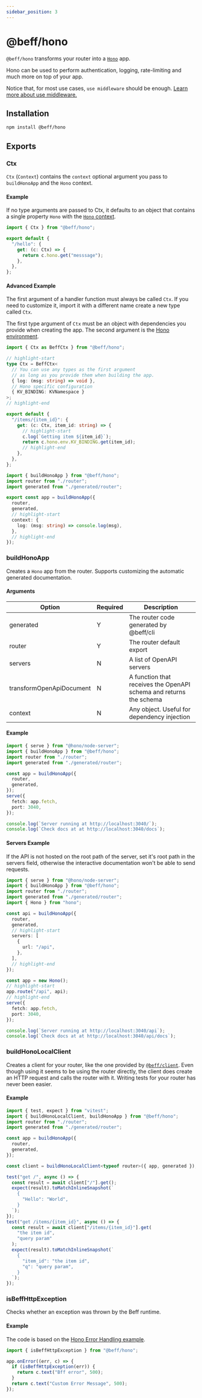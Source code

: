 ```yaml
---
sidebar_position: 3
---
```


# @beff/hono

`@beff/hono` transforms your router into a [`Hono`](https://hono.dev/) app.

Hono can be used to perform authentication, logging, rate-limiting and much more on top of your app.

Notice that, for most use cases, `use middleware` should be enough. [Learn more about use middleware.](/docs/cli#middleware-use)

## Installation

```bash
npm install @beff/hono
```

## Exports

### Ctx

`Ctx` (`Context`) contains the `context` optional argument you pass to `buildHonoApp` and the `Hono` context.

#### Example

If no type arguments are passed to Ctx, it defaults to an object that contains a single property `Hono` with the [`Hono` context](https://hono.dev/api/context).

```ts title="/router.ts"
import { Ctx } from "@beff/hono";

export default {
  "/hello": {
    get: (c: Ctx) => {
      return c.hono.get("messsage");
    },
  },
};
```

#### Advanced Example

The first argument of a handler function must always be called `Ctx`. If you need to customize it, import it with a different name create a new type called `Ctx`.

The first type argument of `Ctx` must be an object with dependencies you provide when creating the app. The second argument is the [Hono environment](https://hono.dev/api/hono#generics).

```ts title="/router.ts"
import { Ctx as BeffCtx } from "@beff/hono";

// highlight-start
type Ctx = BeffCtx<
  // You can use any types as the first argument
  // as long as you provide them when building the app.
  { log: (msg: string) => void },
  // Hono specific configuration
  { KV_BINDING: KVNamespace }
>;
// highlight-end

export default {
  "/items/{item_id}": {
    get: (c: Ctx, item_id: string) => {
      // highlight-start
      c.log(`Getting item ${item_id}`);
      return c.hono.env.KV_BINDING.get(item_id);
      // highlight-end
    },
  },
};
```

```ts title="/index.ts"
import { buildHonoApp } from "@beff/hono";
import router from "./router";
import generated from "./generated/router";

export const app = buildHonoApp({
  router,
  generated,
  // highlight-start
  context: {
    log: (msg: string) => console.log(msg),
  },
  // highlight-end
});
```

### buildHonoApp

Creates a `Hono` app from the router. Supports customizing the automatic generated documentation.

#### Arguments

| Option                   | Required | Description                                                        |
| ------------------------ | -------- | ------------------------------------------------------------------ |
| generated                | Y        | The router code generated by @beff/cli                             |
| router                   | Y        | The router default export                                          |
| servers                  | N        | A list of OpenAPI servers                                          |
| transformOpenApiDocument | N        | A function that receives the OpenAPI schema and returns the schema |
| context                  | N        | Any object. Useful for dependency injection                        |

#### Example

```ts title="/index.ts"
import { serve } from "@hono/node-server";
import { buildHonoApp } from "@beff/hono";
import router from "./router";
import generated from "./generated/router";

const app = buildHonoApp({
  router,
  generated,
});
serve({
  fetch: app.fetch,
  port: 3040,
});

console.log(`Server running at http://localhost:3040/`);
console.log(`Check docs at at http://localhost:3040/docs`);
```

#### Servers Example

If the API is not hosted on the root path of the server, set it's root path in the servers field, otherwise the interactive documentation won't be able to send requests.

```ts title="/index.ts"
import { serve } from "@hono/node-server";
import { buildHonoApp } from "@beff/hono";
import router from "./router";
import generated from "./generated/router";
import { Hono } from "hono";

const api = buildHonoApp({
  router,
  generated,
  // highlight-start
  servers: [
    {
      url: "/api",
    },
  ],
  // highlight-end
});

const app = new Hono();
// highlight-start
app.route("/api", api);
// highlight-end
serve({
  fetch: app.fetch,
  port: 3040,
});

console.log(`Server running at http://localhost:3040/api`);
console.log(`Check docs at at http://localhost:3040/api/docs`);
```

### buildHonoLocalClient

Creates a client for your router, like the one provided by [`@beff/client`](/docs/client). Even though using it seems to be using the router directly, the client does create an HTTP request and calls the router with it. Writing tests for your router has never been easier.

#### Example

```ts title="/router.test.ts"
import { test, expect } from "vitest";
import { buildHonoLocalClient, buildHonoApp } from "@beff/hono";
import router from "./router";
import generated from "./generated/router";

const app = buildHonoApp({
  router,
  generated,
});

const client = buildHonoLocalClient<typeof router>({ app, generated });

test("get /", async () => {
  const result = await client["/"].get();
  expect(result).toMatchInlineSnapshot(`
    {
      "Hello": "World",
    }
  `);
});
test("get /items/{item_id}", async () => {
  const result = await client["/items/{item_id}"].get(
    "the item id",
    "query param"
  );
  expect(result).toMatchInlineSnapshot(`
    {
      "item_id": "the item id",
      "q": "query param",
    }
  `);
});
```

### isBeffHttpException

Checks whether an exception was thrown by the Beff runtime.

#### Example

The code is based on the [Hono Error Handling example](https://hono.dev/api/hono#error-handling).

```ts
import { isBeffHttpException } from "@beff/hono";

app.onError((err, c) => {
  if (isBeffHttpException(err)) {
    return c.text("Bff error", 500);
  }
  return c.text("Custom Error Message", 500);
});
```
